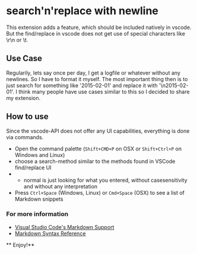 # search'n'replace with newline
This extension adds a feature, which should be included natively in vscode. But the find/replace in vscode does not get use of special characters like \r\n or \t.

## Use Case
Regularily, lets say once per day, I get a logfile or whatever without any newlines. So I have to format it myself. The most important thing then is to just search for something like '2015-02-01' and replace it with '\n2015-02-01'. I think many people have use cases similar to this so I decided to share my extension.

## How to use

Since the vscode-API does not offer any UI capabilities, everything is done via commands.

* Open the command palette (`Shift+CMD+P` on OSX or `Shift+Ctrl+P` on Windows and Linux)
* choose a search-method similar to the methods found in VSCode find/replace UI
* * normal is just looking for what you entered, without casesensitivity and without any interpretation
* Press `Ctrl+Space` (Windows, Linux) or `Cmd+Space` (OSX) to see a list of Markdown snippets

### For more information
* [Visual Studio Code's Markdown Support](http://code.visualstudio.com/docs/languages/markdown)
* [Markdown Syntax Reference](https://help.github.com/articles/markdown-basics/)

** Enjoy!**
